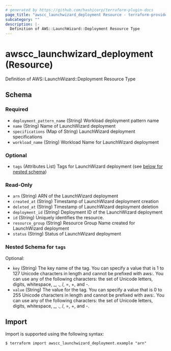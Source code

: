 ```yaml
---
# generated by https://github.com/hashicorp/terraform-plugin-docs
page_title: "awscc_launchwizard_deployment Resource - terraform-provider-awscc"
subcategory: ""
description: |-
  Definition of AWS::LaunchWizard::Deployment Resource Type
---
```


# awscc_launchwizard_deployment (Resource)

Definition of AWS::LaunchWizard::Deployment Resource Type



<!-- schema generated by tfplugindocs -->
## Schema

### Required

- `deployment_pattern_name` (String) Workload deployment pattern name
- `name` (String) Name of LaunchWizard deployment
- `specifications` (Map of String) LaunchWizard deployment specifications
- `workload_name` (String) Workload Name for LaunchWizard deployment

### Optional

- `tags` (Attributes List) Tags for LaunchWizard deployment (see [below for nested schema](#nestedatt--tags))

### Read-Only

- `arn` (String) ARN of the LaunchWizard deployment
- `created_at` (String) Timestamp of LaunchWizard deployment creation
- `deleted_at` (String) Timestamp of LaunchWizard deployment deletion
- `deployment_id` (String) Deployment ID of the LaunchWizard deployment
- `id` (String) Uniquely identifies the resource.
- `resource_group` (String) Resource Group Name created for LaunchWizard deployment
- `status` (String) Status of LaunchWizard deployment

<a id="nestedatt--tags"></a>
### Nested Schema for `tags`

Optional:

- `key` (String) The key name of the tag. You can specify a value that is 1 to 127 Unicode characters in length and cannot be prefixed with aws:. You can use any of the following characters: the set of Unicode letters, digits, whitespace, _, ., /, =, +, and -.
- `value` (String) The value for the tag. You can specify a value that is 0 to 255 Unicode characters in length and cannot be prefixed with aws:. You can use any of the following characters: the set of Unicode letters, digits, whitespace, _, ., /, =, +, and -.

## Import

Import is supported using the following syntax:

```shell
$ terraform import awscc_launchwizard_deployment.example "arn"
```
